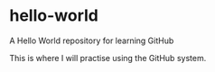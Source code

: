 # hello-world
A Hello World repository for learning GitHub


This is where I will practise using the GitHub system.
